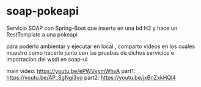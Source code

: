 # soap-pokeapi
Servicio SOAP con Spring-Boot que inserta en una bd H2 y hace un RestTemplate a una pokeapi 


para poderlo ambientar y ejecutar en local , comparto videos en los cuales muestro como hacerlo junto con las pruebas de dichos servicios e importacion del wsdl en soap-ui

main video: https://youtu.be/ePWVvvmWhvA
part1: https://youtu.be/AP_SgNgi3vo
part2: https://youtu.be/jxBnZxkHQl4

